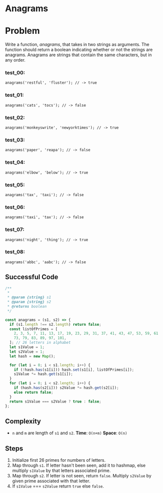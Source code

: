 # Anagrams

# Problem

Write a function, *anagrams*, that takes in two strings as arguments. The function should return a boolean indicating whether or not the strings are anagrams. Anagrams are strings that contain the same characters, but in any order.

### test_00:

```
anagrams('restful', 'fluster'); // -> true

```

### test_01:

```
anagrams('cats', 'tocs'); // -> false

```

### test_02:

```
anagrams('monkeyswrite', 'newyorktimes'); // -> true

```

### test_03:

```
anagrams('paper', 'reapa'); // -> false

```

### test_04:

```
anagrams('elbow', 'below'); // -> true

```

### test_05:

```
anagrams('tax', 'taxi'); // -> false

```

### test_06:

```
anagrams('taxi', 'tax'); // -> false

```

### test_07:

```
anagrams('night', 'thing'); // -> true

```

### test_08:

```
anagrams('abbc', 'aabc'); // -> false

```

## Successful Code

```js
/**
 *
 * @param {string} s1
 * @param {string} s2
 * @returns boolean
 */

const anagrams = (s1, s2) => {
  if (s1.length !== s2.length) return false;
  const listOfPrimes = [
    2, 3, 5, 7, 11, 13, 17, 19, 23, 29, 31, 37, 41, 43, 47, 53, 59, 61, 67, 71,
    73, 79, 83, 89, 97, 101,
  ]; // 26 letters in alphabet
  let s1Value = 1;
  let s2Value = 1;
  let hash = new Map();

  for (let i = 0; i < s1.length; i++) {
    if (!hash.has(s1[i])) hash.set(s1[i], listOfPrimes[i]);
    s1Value *= hash.get(s1[i]);
  }
  for (let i = 0; i < s2.length; i++) {
    if (hash.has(s2[i])) s2Value *= hash.get(s2[i]);
    else return false;
  }
  return s1Value === s2Value ? true : false;
};
```

## Complexity

- `n` and `m` are length of `s1` and `s2`.
  **Time**: `O(n+m)`
  **Space**: `O(n)`

## Steps

1. Initialize first 26 primes for numbers of letters.
2. Map through `s1`. If letter hasn't been seen, add it to hashmap, else multiply `s1Value` by that letters associated prime.
3. Map through `s2`. If letter is not seen, return `false`. Multiply `s2Value` by given prime associated with that letter.
4. If `s1Value` === `s2Value` return `true` else `false`.
